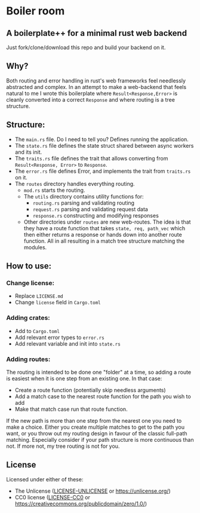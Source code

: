# Boiler room
## A boilerplate++ for a minimal rust web backend

Just fork/clone/download this repo and build your backend on it.

## Why?
Both routing and error handling in rust's web frameworks feel needlessly
abstracted and complex. In an attempt to make a web-backend that feels natural
to me I wrote this boilerplate where `Result<Response,Error>` is cleanly
converted into a correct `Response` and where routing is a tree structure.

## Structure:
- The `main.rs` file. Do I need to tell you? Defines running the application.
- The `state.rs` file defines the state struct shared between async workers
  and its init.
- The `traits.rs` file defines the trait that allows converting from 
  `Result<Response, Error>` to `Response`.
- The `error.rs` file defines Error, and implements the trait from
  `traits.rs` on it.
- The `routes` directory handles everything routing.
  - `mod.rs` starts the routing.
  - The `utils` directory contains utility functions for:
    - `routing.rs` parsing and validating routing
    - `request.rs` parsing and validating request data
    - `response.rs` constructing and modifying responses
  - Other directories under `routes` are new web-routes. The idea is that
    they have a route function that takes `state, req, path_vec` which then
    either returns a response or hands down into another route function.
    All in all resulting in a match tree structure matching the modules.

## How to use:
### Change license:
- Replace `LICENSE.md`
- Change `license` field in `Cargo.toml`

### Adding crates:
- Add to `Cargo.toml`
- Add relevant error types to `error.rs`
- Add relevant variable and init into `state.rs`

### Adding routes:
The routing is intended to be done one "folder" at a time, so adding a route is
easiest when it is one step from an existing one. In that case:
- Create a route function (potentially skip needless arguments)
- Add a match case to the nearest route function for the path you wish to add
- Make that match case run that route function.

If the new path is more than one step from the nearest one you need to make a
choice. Either you create multiple matches to get to the path you want, or you
throw out my routing design in favour of the classic full-path matching.
Especially consider if your path structure is more continuous than not. If more
not, my  tree routing is not for you.

## License
Licensed under either of these:
   - The Unlicense ([LICENSE-UNLICENSE](LICENSE-UNLICENSE.md) or
     https://unlicense.org/)
   - CC0 license ([LICENSE-CC0](LICENSE-CC0.md) or 
     https://creativecommons.org/publicdomain/zero/1.0/)
